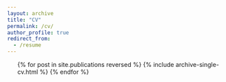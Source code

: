 ```yaml
---
layout: archive
title: "CV"
permalink: /cv/
author_profile: true
redirect_from:
  - /resume
---
```


  <ul>{% for post in site.publications reversed %}
    {% include archive-single-cv.html %}
  {% endfor %}</ul>
  
